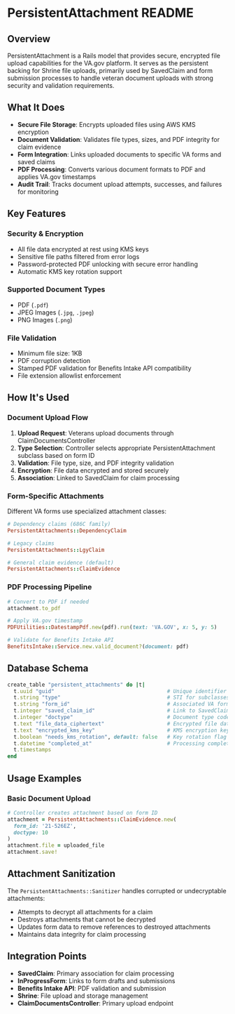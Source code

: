 # PersistentAttachment README

## Overview

PersistentAttachment is a Rails model that provides secure, encrypted file upload capabilities for the VA.gov platform. It serves as the persistent backing for Shrine file uploads, primarily used by SavedClaim and form submission processes to handle veteran document uploads with strong security and validation requirements.

## What It Does

- **Secure File Storage**: Encrypts uploaded files using AWS KMS encryption
- **Document Validation**: Validates file types, sizes, and PDF integrity for claim evidence
- **Form Integration**: Links uploaded documents to specific VA forms and saved claims
- **PDF Processing**: Converts various document formats to PDF and applies VA.gov timestamps
- **Audit Trail**: Tracks document upload attempts, successes, and failures for monitoring

## Key Features

### Security & Encryption
- All file data encrypted at rest using KMS keys
- Sensitive file paths filtered from error logs
- Password-protected PDF unlocking with secure error handling
- Automatic KMS key rotation support

### Supported Document Types
- PDF (`.pdf`)
- JPEG Images (`.jpg`, `.jpeg`)
- PNG Images (`.png`)

### File Validation
- Minimum file size: 1KB
- PDF corruption detection
- Stamped PDF validation for Benefits Intake API compatibility
- File extension allowlist enforcement

## How It's Used

### Document Upload Flow

1. **Upload Request**: Veterans upload documents through ClaimDocumentsController
2. **Type Selection**: Controller selects appropriate PersistentAttachment subclass based on form ID
3. **Validation**: File type, size, and PDF integrity validation
4. **Encryption**: File data encrypted and stored securely
5. **Association**: Linked to SavedClaim for claim processing

### Form-Specific Attachments

Different VA forms use specialized attachment classes:

```ruby
# Dependency claims (686C family)
PersistentAttachments::DependencyClaim

# Legacy claims
PersistentAttachments::LgyClaim

# General claim evidence (default)
PersistentAttachments::ClaimEvidence
```

### PDF Processing Pipeline

```ruby
# Convert to PDF if needed
attachment.to_pdf

# Apply VA.gov timestamp
PDFUtilities::DatestampPdf.new(pdf).run(text: 'VA.GOV', x: 5, y: 5)

# Validate for Benefits Intake API
BenefitsIntake::Service.new.valid_document?(document: pdf)
```

## Database Schema

```ruby
create_table "persistent_attachments" do |t|
  t.uuid "guid"                                    # Unique identifier
  t.string "type"                                  # STI for subclasses
  t.string "form_id"                               # Associated VA form
  t.integer "saved_claim_id"                       # Link to SavedClaim
  t.integer "doctype"                              # Document type code
  t.text "file_data_ciphertext"                    # Encrypted file data
  t.text "encrypted_kms_key"                       # KMS encryption key
  t.boolean "needs_kms_rotation", default: false   # Key rotation flag
  t.datetime "completed_at"                        # Processing completion
  t.timestamps
end
```

## Usage Examples

### Basic Document Upload

```ruby
# Controller creates attachment based on form ID
attachment = PersistentAttachments::ClaimEvidence.new(
  form_id: '21-526EZ',
  doctype: 10
)
attachment.file = uploaded_file
attachment.save!
```

## Attachment Sanitization

The `PersistentAttachments::Sanitizer` handles corrupted or undecryptable attachments:

- Attempts to decrypt all attachments for a claim
- Destroys attachments that cannot be decrypted
- Updates form data to remove references to destroyed attachments
- Maintains data integrity for claim processing

## Integration Points

- **SavedClaim**: Primary association for claim processing
- **InProgressForm**: Links to form drafts and submissions
- **Benefits Intake API**: PDF validation and submission
- **Shrine**: File upload and storage management
- **ClaimDocumentsController**: Primary upload endpoint